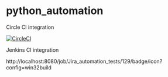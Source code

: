 # python_automation


Circle CI integration

[![CircleCI](https://circleci.com/gh/vitaliisotnichenko/python_automation.svg?style=svg)](https://circleci.com/gh/vitaliisotnichenko/python_automation)


Jenkins CI integration

http://localhost:8080/job/Jira_automation_tests/129/badge/icon?config=win32build
